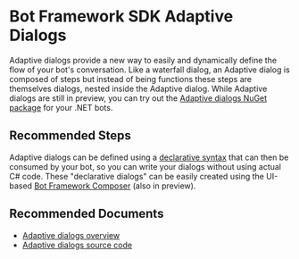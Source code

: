 <properties
	pageTitle="Adaptive Dialogs"
	description="Adaptive Dialogs"
	service="Microsoft.BotService"
	resource="botServices"
	authors="meetshamir"
	ms.author="v-kydela,jaws,hailiu,saziz"
	displayOrder="206"
	selfHelpType="resource"
	supportTopicIds="32688617"
	resourceTags=""
	productPesIds="16152"
	cloudEnvironments="public,BlackForest,Fairfax,Mooncake"
	articleId="2B99D869-59FB-4A0F-9B72-76F3C2E6265F"
	ownershipId="Compute_BotService"
/>

# Bot Framework SDK Adaptive Dialogs

Adaptive dialogs provide a new way to easily and dynamically define the flow of your bot's conversation. Like a waterfall dialog, an Adaptive dialog is composed of steps but instead of being functions these steps are themselves dialogs, nested inside the Adaptive dialog. While Adaptive dialogs are still in preview, you can try out the [Adaptive dialogs NuGet package](https://www.nuget.org/packages/Microsoft.Bot.Builder.Dialogs.Adaptive) for your .NET bots.

## **Recommended Steps**

Adaptive dialogs can be defined using a [declarative syntax](https://github.com/microsoft/BotBuilder-Samples/tree/master/experimental/adaptive-dialog/declarative) that can then be consumed by your bot, so you can write your dialogs without using actual C# code. These "declarative dialogs" can be easily created using the UI-based [Bot Framework Composer](https://github.com/microsoft/BotFramework-Composer) (also in preview).

## **Recommended Documents**

- [Adaptive dialogs overview](https://github.com/microsoft/BotBuilder-Samples/tree/master/experimental/adaptive-dialog)
- [Adaptive dialogs source code](https://github.com/microsoft/botbuilder-dotnet/tree/master/libraries/Microsoft.Bot.Builder.Dialogs.Adaptive)
